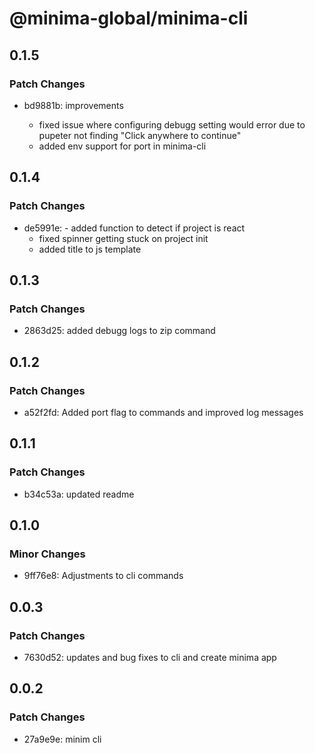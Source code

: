 # @minima-global/minima-cli

## 0.1.5

### Patch Changes

- bd9881b: improvements

  - fixed issue where configuring debugg setting would error due to
    pupeter not finding "Click anywhere to continue"
  - added env support for port in minima-cli

## 0.1.4

### Patch Changes

- de5991e: - added function to detect if project is react
  - fixed spinner getting stuck on project init
  - added title to js template

## 0.1.3

### Patch Changes

- 2863d25: added debugg logs to zip command

## 0.1.2

### Patch Changes

- a52f2fd: Added port flag to commands and improved log messages

## 0.1.1

### Patch Changes

- b34c53a: updated readme

## 0.1.0

### Minor Changes

- 9ff76e8: Adjustments to cli commands

## 0.0.3

### Patch Changes

- 7630d52: updates and bug fixes to cli and create minima app

## 0.0.2

### Patch Changes

- 27a9e9e: minim cli
